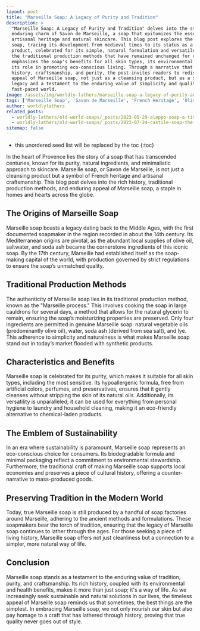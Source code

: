 ```yaml
---
layout: post
title: "Marseille Soap: A Legacy of Purity and Tradition"
description: >
  "Marseille Soap: A Legacy of Purity and Tradition" delves into the storied past and
  enduring charm of Savon de Marseille, a soap that epitomizes the essence of French
  artisanal heritage and natural skincare. This blog post explores the origins of Marseille
  soap, tracing its development from medieval times to its status as a globally revered
  product, celebrated for its simple, natural formulation and versatile uses. Highlighting
  the traditional production methods that have remained unchanged for centuries, the post
  emphasizes the soap's benefits for all skin types, its environmental sustainability, and
  its role in promoting eco-conscious living. Through a narrative that weaves together
  history, craftsmanship, and purity, the post invites readers to rediscover the timeless
  appeal of Marseille soap, not just as a cleansing product, but as a symbol of cultural
  legacy and a testament to the enduring value of simplicity and quality in today's
  fast-paced world.
image: /assets/img/worldly-lathers/marseille-soap-a-legacy-of-purity-and-tradition.jpg
tags: ['Marseille Soap', 'Savon de Marseille', 'French Heritage', 'Olive Oil Soap', 'Natural Skincare', 'Environmentally Friendly']
author: worldlylathers
related_posts:
  - worldly-lathers/old-world-soaps/_posts/2023-05-29-aleppo-soap-a-timeless-treasure-of-skincare.md
  - worldly-lathers/old-world-soaps/_posts/2023-07-24-castile-soap-the-gentle-giant-of-natural-skincare.md
sitemap: false
---
```


* this unordered seed list will be replaced by the toc
{:toc}

In the heart of Provence lies the story of a soap that has transcended centuries, known for its purity, natural ingredients, and minimalistic approach to skincare. Marseille soap, or Savon de Marseille, is not just a cleansing product but a symbol of French heritage and artisanal craftsmanship. This blog post delves into the rich history, traditional production methods, and enduring appeal of Marseille soap, a staple in homes and hearts across the globe.

## The Origins of Marseille Soap

Marseille soap boasts a legacy dating back to the Middle Ages, with the first documented soapmaker in the region recorded in about the 14th century. Its Mediterranean origins are pivotal, as the abundant local supplies of olive oil, saltwater, and soda ash became the cornerstone ingredients of this iconic soap. By the 17th century, Marseille had established itself as the soap-making capital of the world, with production governed by strict regulations to ensure the soap’s unmatched quality.

## Traditional Production Methods

The authenticity of Marseille soap lies in its traditional production method, known as the "Marseille process." This involves cooking the soap in large cauldrons for several days, a method that allows for the natural glycerin to remain, ensuring the soap’s moisturizing properties are preserved. Only four ingredients are permitted in genuine Marseille soap: natural vegetable oils (predominantly olive oil), water, soda ash (derived from sea salt), and lye. This adherence to simplicity and naturalness is what makes Marseille soap stand out in today’s market flooded with synthetic products.

## Characteristics and Benefits

Marseille soap is celebrated for its purity, which makes it suitable for all skin types, including the most sensitive. Its hypoallergenic formula, free from artificial colors, perfumes, and preservatives, ensures that it gently cleanses without stripping the skin of its natural oils. Additionally, its versatility is unparalleled; it can be used for everything from personal hygiene to laundry and household cleaning, making it an eco-friendly alternative to chemical-laden products.

## The Emblem of Sustainability

In an era where sustainability is paramount, Marseille soap represents an eco-conscious choice for consumers. Its biodegradable formula and minimal packaging reflect a commitment to environmental stewardship. Furthermore, the traditional craft of making Marseille soap supports local economies and preserves a piece of cultural history, offering a counter-narrative to mass-produced goods.

## Preserving Tradition in the Modern World

Today, true Marseille soap is still produced by a handful of soap factories around Marseille, adhering to the ancient methods and formulations. These soapmakers bear the torch of tradition, ensuring that the legacy of Marseille soap continues to lather through the ages. For those seeking a piece of living history, Marseille soap offers not just cleanliness but a connection to a simpler, more natural way of life.

## Conclusion

Marseille soap stands as a testament to the enduring value of tradition, purity, and craftsmanship. Its rich history, coupled with its environmental and health benefits, makes it more than just soap; it's a way of life. As we increasingly seek sustainable and natural solutions in our lives, the timeless appeal of Marseille soap reminds us that sometimes, the best things are the simplest. In embracing Marseille soap, we not only nourish our skin but also pay homage to a craft that has lathered through history, proving that true quality never goes out of style.